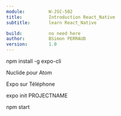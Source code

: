 ```yaml
---
module:         W-JSC-502
title:          Introduction React_Native
subtitle:       learn React_Native

build:          no need here
author:         BSimon PERRAUD
version:        1.0
---
```

npm install -g expo-cli

Nuclide pour Atom

Expo sur Téléphone

expo init PROJECTNAME

npm start
